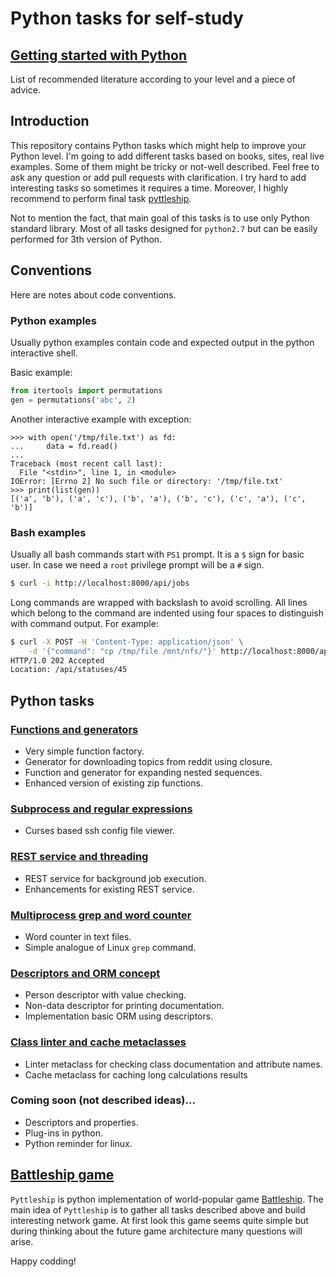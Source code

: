 # Python tasks for self-study

## [Getting started with Python](getting_started_with_python.md)

List of recommended literature according to your level and a piece of advice.


## Introduction

This repository contains Python tasks which might help to improve your Python
level. I'm going to add different tasks based on books, sites, real live
examples. Some of them might be tricky or not-well described. Feel free to ask
any question or add pull requests with clarification. I try hard to add
interesting tasks so sometimes it requires a time. Moreover, I highly recommend
to perform final task [pyttleship](tasks/pyttleship.md).

Not to mention the fact, that main goal of this tasks is to use only Python
standard library. Most of all tasks designed for `python2.7` but can be easily
performed for 3th version of Python.

## Conventions

Here are notes about code conventions.

### Python examples

Usually python examples contain code and expected output in the
python interactive shell. 

Basic example:
```python
from itertools import permutations
gen = permutations('abc', 2)
```

Another interactive example with exception:
```text
>>> with open('/tmp/file.txt') as fd:
...     data = fd.read()
...
Traceback (most recent call last):
  File "<stdin>", line 1, in <module>
IOError: [Errno 2] No such file or directory: '/tmp/file.txt'
>>> print(list(gen))
[('a', 'b'), ('a', 'c'), ('b', 'a'), ('b', 'c'), ('c', 'a'), ('c', 'b')]
```

### Bash examples

Usually all bash commands start with `PS1` prompt. It is a `$` sign for basic
user. In case we need a `root` privilege prompt will be a `#` sign.

```bash
$ curl -i http://localhost:8000/api/jobs
```

Long commands are wrapped with backslash to avoid scrolling. All lines
which belong to the command are indented using four spaces to distinguish with
command output. For example:

```bash
$ curl -X POST -H 'Content-Type: application/json' \
    -d '{"command": "cp /tmp/file /mnt/nfs/"}' http://localhost:8000/api/jobs
HTTP/1.0 202 Accepted
Location: /api/statuses/45
```

## Python tasks

### [Functions and generators](tasks/functions_and_generators.md)
 - Very simple function factory.
 - Generator for downloading topics from reddit using closure.
 - Function and generator for expanding nested sequences.
 - Enhanced version of existing zip functions.

### [Subprocess and regular expressions](tasks/subprocess_curses_and_regexp.md)
 - Curses based ssh config file viewer.

### [REST service and threading](tasks/rest_linux_command_service.md)
 - REST service for background job execution.
 - Enhancements for existing REST service.

### [Multiprocess grep and word counter](tasks/grep_and_words_counter.md)
 - Word counter in text files.
 - Simple analogue of Linux `grep` command.

### [Descriptors and ORM concept](tasks/descriptors_and_orm.md)
 - Person descriptor with value checking.
 - Non-data descriptor for printing documentation.
 - Implementation basic ORM using descriptors.

### [Class linter and cache metaclasses](tasks/linter_and_cache_metaclasses.md)
 - Linter metaclass for checking class documentation and attribute names.
 - Cache metaclass for caching long calculations results

### Coming soon (not described ideas)...
 - Descriptors and properties.
 - Plug-ins in python.
 - Python reminder for linux.

## [Battleship game](tasks/pyttleship.md)
`Pyttleship` is python implementation of world-popular game [Battleship].
The main idea of `Pyttleship` is to gather all tasks described above and build
interesting network game. At first look this game seems quite simple but
during thinking about the future game architecture many questions will arise.

Happy codding!

[battleship]:https://en.wikipedia.org/wiki/Battleship_(game)
